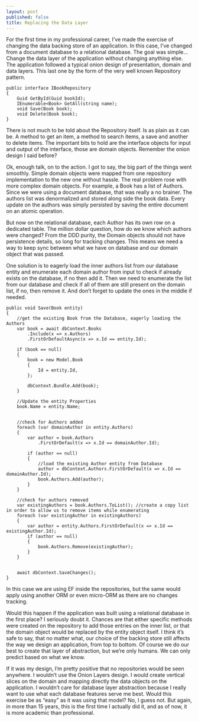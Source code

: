 ```yaml
---
layout: post
published: false
title: Replacing the Data Layer
---
```

For the first time in my professional career, I’ve made the exercise of changing the data backing store of an application. In this case, I’ve changed from a document database to a relational database. The goal was simple… Change the data layer of the application without changing anything else.
The application followed a typical onion design of presentation, domain and data layers. This last one by the form of the very well known Repository pattern.

    public interface IBookRepository
    {
        Guid GetById(Guid bookId);
        IEnumerable<Book> GetAll(string name);
        void Save(Book book);
        void Delete(Book book);
    }

There is not much to be told about the Repository itself. Is as plain as it can be. A method to get an item, a method to search items, a save and another to delete items. The important bits to hold are the interface objects for input and output of the interface, those are domain objects. Remember the onion design I said before?

Ok, enough talk, on to the action. I got to say, the big part of the things went smoothly. Simple domain objects were mapped from one repository implementation to the new one without hassle.
The real problem rose with more complex domain objects. For example, a Book has a list of Authors. Since we were using a document database, that was really a no brainer. The authors list was denormalized and stored along side the book data. Every update on the authors was simply persisted by saving the entire document on an atomic operation.

But now on the relational database, each Author has its own row on a dedicated table. The million dollar question, how do we know which authors were changed?
From the DDD purity, the Domain objects should not have persistence details, so long for tracking changes. This means we need a way to keep sync between what we have on database and our domain object that was passed. 

One solution is to eagerly load the inner authors list from our database entity and enumerate each domain author from input to check if already exists on the database, if no then add it. Then we need to enumerate the list from our database and check if all of them are still present on the domain list, if no, then remove it. And don’t forget to update the ones in the middle if needed.

    public void Save(Book entity)
    {
        //get the existing Book from the Database, eagerly loading the Authors 
        var book = await dbContext.Books
            .Include(x => x.Authors)
            .FirstOrDefaultAsync(x => x.Id == entity.Id);

        if (book == null)
        {
            book = new Model.Book
            {
                Id = entity.Id,
            };

            dbContext.Bundle.Add(book);
        }

        //Update the entity Properties
        book.Name = entity.Name;


        //check for Authors added
        foreach (var domainAuthor in entity.Authors)
        {
            var author = book.Authors
                .FirstOrDefault(x => x.Id == domainAuthor.Id);

            if (author == null)
            {
                //load the existing Author entity from Database
                author = dbContext.Authors.FirstOrDefault(x => x.Id == domainAuthor.Id);
                book.Authors.Add(author);
            }
        }

        //check for authors removed
        var existingAuthors = book.Authors.ToList(); //create a copy list in order to allow us to remove items while enumerating
        foreach (var existingAuthor in existingAuthors)
        {
            var author = entity.Authors.FirstOrDefault(x => x.Id == existingAuthor.Id);
            if (author == null)
            {
                book.Authors.Remove(existingAuthor);
            }
        }


        await dbContext.SaveChanges();
    }

In this case we are using EF inside the repositories, but the same would apply using another ORM or even micro-ORM as there are no changes tracking.

Would this happen if the application was built using a relational database in the first place? I seriously doubt it. Chances are that either specific methods were created on the repository to add those entries on the inner list, or that the domain object would be replaced by the entity object itself.
I think it’s safe to say, that no matter what, our choice of the backing store still affects the way we design an application, from top to bottom. Of course we do our best to create that layer of abstraction, but we’re only humans. We can only predict based on what we know.

If it was my design, I’m pretty positive that no repositories would be seen anywhere. I wouldn’t use the Onion Layers design. I would create vertical slices on the domain and mapping directly the data objects on the application. I wouldn’t care for database layer abstraction because I really want to use what each database features serve me best. Would this exercise be as “easy” as it was using that model? No, I guess not. But again, in more than 15 years, this is the first time I actually did it, and as of now, it is more academic than professional.

